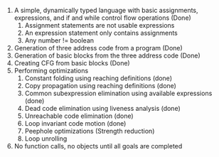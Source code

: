 1. A simple, dynamically typed language with basic assignments, expressions, and if and while control flow operations (Done)
    1. Assignment statements are not usable expressions
    2. An expression statement only contains assignments
    3. Any number != boolean
2. Generation of three address code from a program (Done)
3. Generation of basic blocks from the three address code (Done)
4. Creating CFG from basic blocks (Done)
5. Performing optimizations
    1. Constant folding using reaching definitions (done)
    2. Copy propagation using reaching definitions (done)
    3. Common subexpression elimination using available expressions (done)
    4. Dead code elimination using liveness analysis (done)
    5. Unreachable code elimination (done)
    6. Loop invariant code motion (done)
    7. Peephole optimizations (Strength reduction)
    8. Loop unrolling
6. No function calls, no objects until all goals are completed
